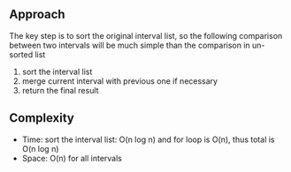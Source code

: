 ## Approach
The key step is to sort the original interval list, so the following comparison between two intervals will be much simple than the comparison in un-sorted list  
1. sort the interval list
2. merge current interval with previous one if necessary
3. return the final result 

## Complexity
- Time: sort the interval list: O(n log n) and for loop is O(n), thus total is O(n log n)
- Space: O(n) for all intervals 